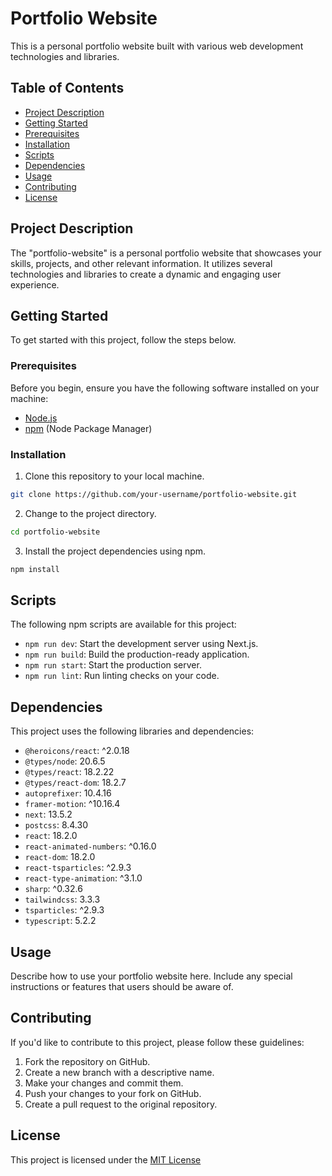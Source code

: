 # Portfolio Website

This is a personal portfolio website built with various web development technologies and libraries.

## Table of Contents
- [Project Description](#project-description)
- [Getting Started](#getting-started)
- [Prerequisites](#prerequisites)
- [Installation](#installation)
- [Scripts](#scripts)
- [Dependencies](#dependencies)
- [Usage](#usage)
- [Contributing](#contributing)
- [License](#license)

## Project Description

The "portfolio-website" is a personal portfolio website that showcases your skills, projects, and other relevant information. It utilizes several technologies and libraries to create a dynamic and engaging user experience.

## Getting Started

To get started with this project, follow the steps below.

### Prerequisites

Before you begin, ensure you have the following software installed on your machine:

- [Node.js](https://nodejs.org/)
- [npm](https://www.npmjs.com/) (Node Package Manager)

### Installation

1. Clone this repository to your local machine.

```bash
git clone https://github.com/your-username/portfolio-website.git
```

2. Change to the project directory.

```bash
cd portfolio-website
```

3. Install the project dependencies using npm.

```bash
npm install
```

## Scripts

The following npm scripts are available for this project:

- `npm run dev`: Start the development server using Next.js.
- `npm run build`: Build the production-ready application.
- `npm run start`: Start the production server.
- `npm run lint`: Run linting checks on your code.

## Dependencies

This project uses the following libraries and dependencies:

- `@heroicons/react`: ^2.0.18
- `@types/node`: 20.6.5
- `@types/react`: 18.2.22
- `@types/react-dom`: 18.2.7
- `autoprefixer`: 10.4.16
- `framer-motion`: ^10.16.4
- `next`: 13.5.2
- `postcss`: 8.4.30
- `react`: 18.2.0
- `react-animated-numbers`: ^0.16.0
- `react-dom`: 18.2.0
- `react-tsparticles`: ^2.9.3
- `react-type-animation`: ^3.1.0
- `sharp`: ^0.32.6
- `tailwindcss`: 3.3.3
- `tsparticles`: ^2.9.3
- `typescript`: 5.2.2

## Usage

Describe how to use your portfolio website here. Include any special instructions or features that users should be aware of.

## Contributing

If you'd like to contribute to this project, please follow these guidelines:

1. Fork the repository on GitHub.
2. Create a new branch with a descriptive name.
3. Make your changes and commit them.
4. Push your changes to your fork on GitHub.
5. Create a pull request to the original repository.

## License

This project is licensed under the [MIT License](LICENSE) 